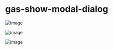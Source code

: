 # gas-show-modal-dialog

![image](https://user-images.githubusercontent.com/1501327/187117591-3142c841-2fde-439b-9a96-dbc4d32e8bea.png)

![image](https://user-images.githubusercontent.com/1501327/187117753-573bc900-0ee6-482b-bc50-4da55af328f3.png)

![image](https://user-images.githubusercontent.com/1501327/187117807-68da5cb1-db08-4f12-94b9-a5a6a6c27b50.png)
